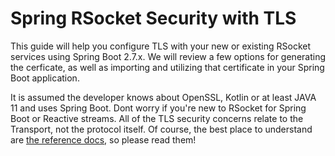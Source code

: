 # Spring RSocket Security with TLS

This guide will help you configure TLS with your new or existing RSocket services using Spring Boot 2.7.x. We will review a few options for generating the cerficate, as well as importing and utilizing that certificate in your Spring Boot application.

It is assumed the developer knows about OpenSSL, Kotlin or at least JAVA 11 and uses Spring Boot. Dont worry if you're new to RSocket for Spring Boot or Reactive streams. All of the TLS security concerns relate to the Transport, not the protocol itself. Of course, the best place to understand are [the reference docs](https://docs.spring.io/spring-boot/docs/current/reference/htmlsingle/#appendix.application-properties.rsocket), so please read them!
